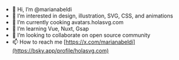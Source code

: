 - 👋 Hi, I’m @marianabeldi
- 👀 I’m interested in design, illustration, SVG, CSS, and animations
- 🍳 I’m currently cooking avatars.holasvg.com
- 🌱 I’m learning Vue, Nuxt, Gsap
- 💞️ I’m looking to collaborate on open source community
- 📫 How to reach me [https://x.com/marianabeldi](https://bsky.app/profile/holasvg.com)
